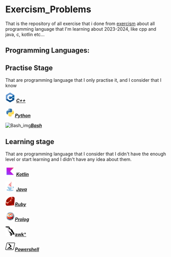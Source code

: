 # Exercism_Problems

That is the repository of all exercise that i done from [exercism](https://exercism.org/) about all
programming language that I'm learning about 2023-2024, like cpp and java, c, kotlin etc...

## Programming Languages:

## Practise Stage

That are programming language that I only practise it, and I consider that I know

<img alt="Cpp_img" src="https://github.com/devicons/devicon/blob/master/icons/cplusplus/cplusplus-original.svg" width=30px height=30px> [***C++***](cpp/)

<img alt="Python_img" src="https://github.com/devicons/devicon/blob/master/icons/python/python-original.svg" width=30px height=30px>[***Python***](python/)

<img alt="Bash_img" src="" width=30px height=30px>[***Bash***](bash/)

## Learning stage

That are programming language that I consider that I didn't have the enough level or start learning 
and I didn't have any idea about them.

<img alt="Kotlin_img" src="https://github.com/devicons/devicon/blob/master/icons/kotlin/kotlin-original.svg" width=30px height=30px> [***Kotlin***](kotlin/)

<img alt="Java_img" src="https://github.com/devicons/devicon/blob/master/icons/java/java-original.svg" width=30px height=30px> [***Java***](java/)

<img alt="Ruby_img" src="https://github.com/devicons/devicon/blob/master/icons/ruby/ruby-original.svg" width=30px height=30px>[***Ruby***](ruby/)

<img alt="Prolog_img" src="img/file-type-prolog.svg" width=30px height=30px>[***Prolog***](prolog/)

<img alt="awk_img" src="img/awk.svg" width=30px height=30px>[**awk***](awk/)

<img alt="Powershell_img" src="img/powershell.svg" width=30px height=30px>[***Powershell***](powershell/)
